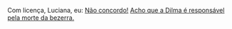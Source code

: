 Com licença, Luciana, eu:
[Não concordo!](primeiramente/nconcordo/nconcordo.md)
[Acho que a Dilma é responsável pela morte da bezerra.](primeiramente/fora/fora.md)